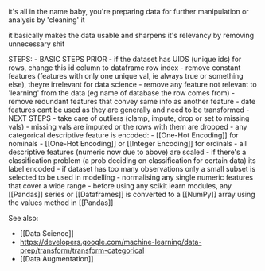 it's all in the name baby, you're preparing data for further manipulation or analysis by 'cleaning' it

it basically makes the data usable and sharpens it's relevancy by removing unnecessary shit

STEPS:
	- BASIC STEPS PRIOR
		- if the dataset has UIDS (unique ids) for rows, change this id column to dataframe row index
		- remove constant features (features with only one unique val, ie always true or something else), theyre irrelevant for data science
		- remove any feature not relevant to 'learning' from the data (eg name of database the row comes from)
		- remove redundant features that convey same info as another feature
		- date features cant be used as they are generally and need to be transformed
	- NEXT STEPS
		- take care of outliers (clamp, impute, drop or set to missing vals)
		- missing vals are imputed or the rows with them are dropped
		- any categorical descriptive feature is encoded:
			- [[One-Hot Encoding]] for nominals
			- [[One-Hot Encoding]] or [[Integer Encoding]] for ordinals
		- all descriptive features (numeric now due to above) are scaled
		- if there's a classification problem (a prob deciding on classification for certain data) its label encoded
		- if dataset has too many observations only a small subset is selected to be used in modelling
		- normalising any single numeric features that cover a wide range
		- before using any scikit learn modules, any [[Pandas]] series or [[Dataframes]] is converted to a [[NumPy]] array using the values method in [[Pandas]]
		
		
See also: 
- [[Data Science]]
- https://developers.google.com/machine-learning/data-prep/transform/transform-categorical
- [[Data Augmentation]]